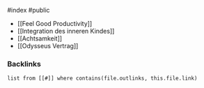 #index #public


- [[Feel Good Productivity]]
- [[Integration des inneren Kindes]]
- [[Achtsamkeit]]
- [[Odysseus Vertrag]]

### Backlinks
```dataview 
list from [[#]] where contains(file.outlinks, this.file.link)
```


